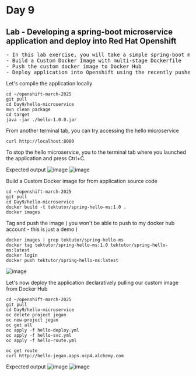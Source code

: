 # Day 9

## Lab - Developing a spring-boot microservice application and deploy into Red Hat Openshift
<pre>
- In this lab exercise, you will take a simple spring-boot microservice application  
- Build a Custom Docker Image with multi-stage Dockerfile
- Push the custom docker image to Docker Hub
- Deploy application into Openshift using the recently pushed Custom Docker Image
</pre>

Let's compile the application locally
```
cd ~/openshift-march-2025
git pull
cd Day9/hello-microservice
mvn clean package
cd target
java -jar ./hello-1.0.0.jar
```

From another terminal tab, you can try accessing the hello microservice
```
curl http://localhost:8080
```

To stop the hello microservice, you to the terminal tab where you launched the application and press Ctrl+C.

Expected output
![image](https://github.com/user-attachments/assets/9557349a-15c0-4d56-afb9-a5b915417f90)
![image](https://github.com/user-attachments/assets/1dbda1ea-6259-4944-8ee7-7864859eeeb5)

Build a Custom Docker image for from application source code
```
cd ~/openshift-march-2025
git pull
cd Day9/hello-microservice
docker build -t tektutor/spring-hello-ms:1.0 .
docker images
```

Tag and push the image ( you won't be able to push to my docker hub account - this is just a demo )
```
docker images | grep tektutor/spring-hello-ms
docker tag tektutor/spring-hello-ms:1.0 tektutor/spring-hello-ms:latest
docker login
docker push tektutor/spring-hello-ms:latest
```
![image](https://github.com/user-attachments/assets/7ede69d9-192e-4473-bd44-0532f1976d2f)


Let's now deploy the application declaratively pulling our custom image from Docker Hub
```
cd ~/openshift-march-2025
git pull
cd Day9/hello-microservice
oc delete project jegan
oc new-project jegan
oc get all
oc apply -f hello-deploy.yml
oc apply -f hello-svc.yml
oc apply -f hello-route.yml

oc get route
curl http://hello-jegan.apps.ocp4.alchemy.com
```

Expected output
![image](https://github.com/user-attachments/assets/bbb3fc54-82c0-4e03-94ec-d745032eb712)
![image](https://github.com/user-attachments/assets/28c37f59-b5c3-4734-9814-fabb7cee2c08)

